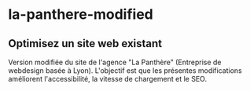 # la-panthere-modified
## Optimisez un site web existant
Version modifiée du site de l'agence "La Panthère" (Entreprise de webdesign basée à Lyon). 
L'objectif est que les présentes modifications améliorent l'accessibilité, la vitesse de chargement et le SEO.

